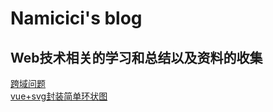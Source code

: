 # Namicici's blog  

## Web技术相关的学习和总结以及资料的收集  

[跨域问题](https://github.com/Namicici/web-tech/blob/master/crossDomain.md)  
[vue+svg封装简单环状图](https://github.com/Namicici/web-tech/blob/master/svgChart.md)
